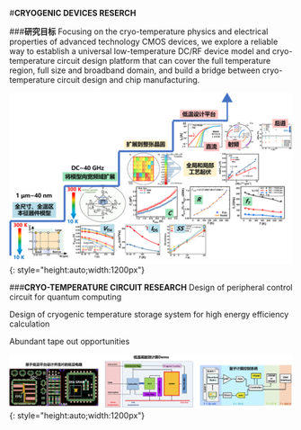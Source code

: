 #**CRYOGENIC DEVICES RESERCH**

###**研究目标**
Focusing on the cryo-temperature physics and electrical properties of advanced technology CMOS devices, we explore a reliable way to establish a universal low-temperature DC/RF device model and cryo-temperature circuit design platform that can cover the full temperature region, full size and broadband domain, and build a bridge between cryo-temperature circuit design and chip manufacturing.

![](./img/CMOS1.png){: style="height:auto;width:1200px"}



###**CRYO-TEMPERATURE CIRCUIT RESEARCH**
Design of peripheral control circuit for quantum computing

Design of cryogenic temperature storage system for high energy efficiency calculation

Abundant tape out opportunities

![](./img/CMOS2.png){: style="height:auto;width:1200px"}
